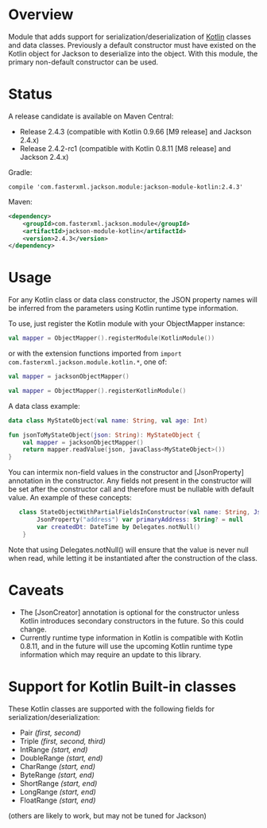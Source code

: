 # Overview

Module that adds support for serialization/deserialization of [Kotlin](http://kotlinlang.org) classes and data classes.  Previously a default constructor must have existed on the Kotlin object for Jackson to deserialize into the object.  With this module, the primary non-default constructor can be used.

# Status

A release candidate is available on Maven Central:

* Release 2.4.3 (compatible with Kotlin 0.9.66 [M9 release] and Jackson 2.4.x) 
* Release 2.4.2-rc1 (compatible with Kotlin 0.8.11 [M8 release] and Jackson 2.4.x)

Gradle:
```
compile 'com.fasterxml.jackson.module:jackson-module-kotlin:2.4.3'
```

Maven:
```xml
<dependency>
    <groupId>com.fasterxml.jackson.module</groupId>
    <artifactId>jackson-module-kotlin</artifactId>
    <version>2.4.3</version>
</dependency>
```

# Usage

For any Kotlin class or data class constructor, the JSON property names will be inferred from the parameters using Kotlin runtime type information.

To use, just register the Kotlin module with your ObjectMapper instance:

```kotlin
val mapper = ObjectMapper().registerModule(KotlinModule())
```

or with the extension functions imported from `import com.fasterxml.jackson.module.kotlin.*`, one of:

```kotlin
val mapper = jacksonObjectMapper()
```

```kotlin
val mapper = ObjectMapper().registerKotlinModule()
```

A data class example:
```kotlin
data class MyStateObject(val name: String, val age: Int)

fun jsonToMyStateObject(json: String): MyStateObject {
    val mapper = jacksonObjectMapper()
    return mapper.readValue(json, javaClass<MyStateObject>())
}
```

You can intermix non-field values in the constructor and [JsonProperty] annotation in the constructor.  Any fields not present in the constructor will be set after the constructor call and therefore must be nullable with default value.  An example of these concepts:

```kotlin
   class StateObjectWithPartialFieldsInConstructor(val name: String, JsonProperty("age") val years: Int)    {
        JsonProperty("address") var primaryAddress: String? = null
        var createdDt: DateTime by Delegates.notNull()
    }
```

Note that using Delegates.notNull() will ensure that the value is never null when read, while letting it be instantiated after the construction of the class.

# Caveats

* The [JsonCreator] annotation is optional for the constructor unless Kotlin introduces secondary constructors in the future.  So this could change.
* Currently runtime type information in Kotlin is compatible with Kotlin 0.8.11, and in the future will use the upcoming Kotlin runtime type information which may require an update to this library.
 
# Support for Kotlin Built-in classes

These Kotlin classes are supported with the following fields for serialization/deserialization:

* Pair _(first, second)_
* Triple _(first, second, third)_
* IntRange _(start, end)_
* DoubleRange _(start, end)_
* CharRange _(start, end)_
* ByteRange _(start, end)_
* ShortRange _(start, end)_
* LongRange _(start, end)_
* FloatRange _(start, end)_

(others are likely to work, but may not be tuned for Jackson)
